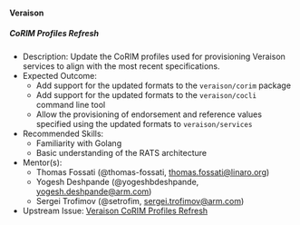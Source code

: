 #### Veraison

##### CoRIM Profiles Refresh

- Description: Update the CoRIM profiles used for provisioning Veraison services to align with the most recent specifications.
- Expected Outcome:
  - Add support for the updated formats to the `veraison/corim` package
  - Add support for the updated formats to the `veraison/cocli` command line tool
  - Allow the provisioning of endorsement and reference values specified using the updated formats to `veraison/services`
- Recommended Skills:
  - Familiarity with Golang
  - Basic understanding of the RATS architecture
- Mentor(s):
  - Thomas Fossati (@thomas-fossati, thomas.fossati@linaro.org)
  - Yogesh Deshpande (@yogeshbdeshpande, yogesh.deshpande@arm.com)
  - Sergei Trofimov (@setrofim, sergei.trofimov@arm.com)
- Upstream Issue: [Veraison CoRIM Profiles Refresh](https://github.com/orgs/veraison/projects/12/views/1)
